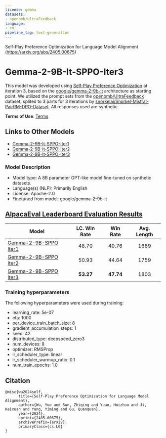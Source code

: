 ```yaml
---
license: gemma
datasets:
- openbmb/UltraFeedback
language:
- en
pipeline_tag: text-generation
---
```

Self-Play Preference Optimization for Language Model Alignment (https://arxiv.org/abs/2405.00675)

# Gemma-2-9B-It-SPPO-Iter3

This model was developed using [Self-Play Preference Optimization](https://arxiv.org/abs/2405.00675) at iteration 3, based on the [google/gemma-2-9b-it](https://huggingface.co/google/gemma-2-9b-it) architecture as starting point. We utilized the prompt sets from the [openbmb/UltraFeedback](https://huggingface.co/datasets/openbmb/UltraFeedback) dataset, splited to 3 parts for 3 iterations by [snorkelai/Snorkel-Mistral-PairRM-DPO-Dataset](https://huggingface.co/datasets/snorkelai/Snorkel-Mistral-PairRM-DPO-Dataset). All responses used are synthetic.

**Terms of Use**: [Terms](https://www.kaggle.com/models/google/gemma/license/consent/verify/huggingface?returnModelRepoId=google/gemma-2-9b-it)


## Links to Other Models
- [Gemma-2-9B-It-SPPO-Iter1](https://huggingface.co/UCLA-AGI/Gemma-2-9B-It-SPPO-Iter1)
- [Gemma-2-9B-It-SPPO-Iter2](https://huggingface.co/UCLA-AGI/Gemma-2-9B-It-SPPO-Iter2)
- [Gemma-2-9B-It-SPPO-Iter3](https://huggingface.co/UCLA-AGI/Gemma-2-9B-It-SPPO-Iter3)

### Model Description

- Model type: A 8B parameter GPT-like model fine-tuned on synthetic datasets.
- Language(s) (NLP): Primarily English
- License: Apache-2.0
- Finetuned from model: google/gemma-2-9b-it


## [AlpacaEval Leaderboard Evaluation Results](https://tatsu-lab.github.io/alpaca_eval/)


|                Model                           | LC. Win Rate | Win Rate | Avg. Length |
|-------------------------------------------|:------------:|:--------:|:-----------:|
|[Gemma-2-9B-SPPO Iter1](https://huggingface.co/UCLA-AGI/Gemma-2-9B-It-SPPO-Iter1) |48.70 |40.76 | 1669
|[Gemma-2-9B-SPPO Iter2](https://huggingface.co/UCLA-AGI/Gemma-2-9B-It-SPPO-Iter2) |50.93 | 44.64 | 1759
|[Gemma-2-9B-SPPO Iter3](https://huggingface.co/UCLA-AGI/Gemma-2-9B-It-SPPO-Iter3) |**53.27** |**47.74** | 1803






### Training hyperparameters
The following hyperparameters were used during training:

- learning_rate: 5e-07
- eta: 1000
- per_device_train_batch_size: 8
- gradient_accumulation_steps: 1
- seed: 42
- distributed_type: deepspeed_zero3
- num_devices: 8
- optimizer: RMSProp 
- lr_scheduler_type: linear 
- lr_scheduler_warmup_ratio: 0.1
- num_train_epochs: 1.0



  
## Citation
```
@misc{wu2024self,
      title={Self-Play Preference Optimization for Language Model Alignment}, 
      author={Wu, Yue and Sun, Zhiqing and Yuan, Huizhuo and Ji, Kaixuan and Yang, Yiming and Gu, Quanquan},
      year={2024},
      eprint={2405.00675},
      archivePrefix={arXiv},
      primaryClass={cs.LG}
}
```

